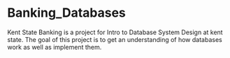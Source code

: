 # Banking_Databases
Kent State Banking is a project for Intro to Database System Design at kent state.
The goal of this project is to get an understanding of how databases work as well
as implement them.
